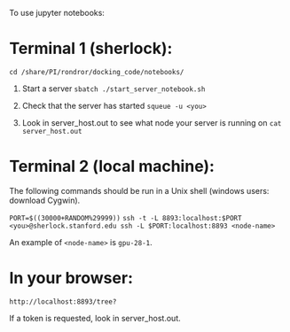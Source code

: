 To use jupyter notebooks:

# Terminal 1 (sherlock):

`cd /share/PI/rondror/docking_code/notebooks/`

1) Start a server
`sbatch ./start_server_notebook.sh`

2) Check that the server has started
`squeue -u <you>`

3) Look in server_host.out to see what node your server is running on
`cat server_host.out`


# Terminal 2 (local machine):

The following commands should be run in a Unix shell (windows users: download Cygwin).

`PORT=$((30000+RANDOM%29999))`
`ssh -t -L 8893:localhost:$PORT <you>@sherlock.stanford.edu ssh -L $PORT:localhost:8893 <node-name>`

An example of `<node-name>` is `gpu-28-1`.


# In your browser:
`http://localhost:8893/tree?`

If a token is requested, look in server_host.out.
